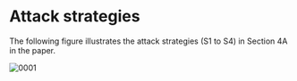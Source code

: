 # Attack strategies
The following figure illustrates the attack strategies (S1 to S4) in Section 4A in the paper. 

![0001](https://user-images.githubusercontent.com/82484800/129994860-d75aaa37-d0c4-4451-bd66-e1cf30aaa64a.jpg)
